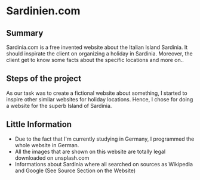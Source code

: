 # Sardinien.com
 
## Summary

Sardinia.com is a free invented website about the Italian Island Sardinia. It should inspirate the client on organizing a holiday in Sardinia. 
Moreover, the client get to know some facts about the specific locations and more on..

## Steps of the project

As our task was to create a fictional website about something, I started to inspire other similar websites for holiday locations. 
Hence, I chose for doing a website for the superb Island of Sardinia. 

## Little Information

- Due to the fact that I'm currently studying in Germany, I programmed the whole website in German.
- All the images that are shown on this website are totally legal downloaded on unsplash.com 
- Informations about Sardinia where all searched on sources as Wikipedia and Google (See Source Section on the Website)

